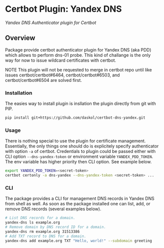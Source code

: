 # Certbot Plugin: Yandex DNS

*Yandex DNS Authenticator plugin for Certbot*

## Overview

Package provide certbot authenticator plugin for Yandex DNS (aka PDD) which
allows to perform dns-01 probe. This kind of challange is the only way for now
to issue wildcard certificates with certbot.

NOTE This plugin will not be requested to merge in certbot repo until like
issues certbot/certbot#6464, certbot/certbot#6503, and certbot/certbot#6504 are
solved first.

### Installation

The easies way to install plugin is insllation the plugin directly from git
with PIP.

```bash
pip install git+https://github.com/daskol/certbot-dns-yandex.git
```

### Usage

There is nothing special to use the plugin for certificate management.
Essentially, the only things one should do is explicitely specify authenticator
with option `-a` of certbot. Credentials to plugin could be passed either with
CLI option `--dns-yandex-token` or environment variable `YANDEX_PDD_TOKEN`.
The env variable has higher priority then CLI option. See example below.

```bash
export YANDEX_PDD_TOKEN=<secret-token>
certbot certonly -a dns-yandex --dns-yandex-token <secret-token> ...
```

### CLI

The package provides a CLI for management DNS records in Yandex DNS from shell
as well. As soon as the package installed one can list, add, or remove DNS
records (several examples below).

```bash
# List DNS records for a domain.
yandex-dns ls example.org
# Remove domain by DNS record ID for a domain.
yandex-dns rm example.org 31513386
# Add TXT record to DNS for a domain.
yandex-dns add example.org TXT "Hello, world!" --subdomain greeting
```
